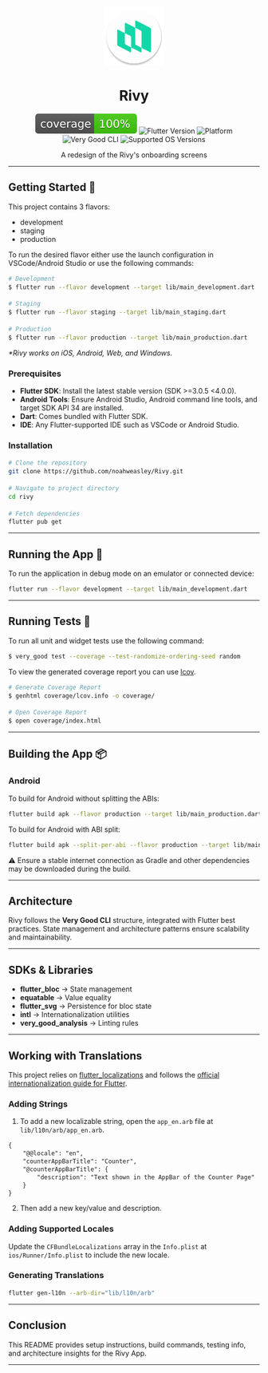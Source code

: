 <p align="center">
  <img src="android/app/src/main/res/mipmap-xxxhdpi/ic_launcher_round.webp" alt="Rivy Logo" width="120" height="120" />
</p>
<h1 align="center">Rivy</h1>

<p align="center">
  <img src="coverage_badge.svg" alt="Coverage Badge" />
  <img src="https://img.shields.io/badge/Flutter-3.32-blue?logo=flutter&logoColor=white" alt="Flutter Version" />
  <img src="https://img.shields.io/badge/Platform-Android%20%7C%20iOS-009688?logo=android&logoColor=white&color=009688" alt="Platform" />
  <img src="https://img.shields.io/badge/Style-Very%20Good%20CLI-purple?logo=very-good&logoColor=white" alt="Very Good CLI" />
  <img src="https://img.shields.io/badge/Support-Android%205.0%2B%20%7C%20iOS%2013.0%2B-informational?logo=google-play&logoColor=white" alt="Supported OS Versions" />

</p>

<p align="center">
  A redesign of the Rivy's onboarding screens
</p>

---

## Getting Started 🚀

This project contains 3 flavors:

- development
- staging
- production

To run the desired flavor either use the launch configuration in VSCode/Android Studio or use the following commands:

```sh
# Development
$ flutter run --flavor development --target lib/main_development.dart

# Staging
$ flutter run --flavor staging --target lib/main_staging.dart

# Production
$ flutter run --flavor production --target lib/main_production.dart
```

_\*Rivy works on iOS, Android, Web, and Windows._

### Prerequisites

- **Flutter SDK**: Install the latest stable version (SDK >=3.0.5 <4.0.0).
- **Android Tools**: Ensure Android Studio, Android command line tools, and target SDK API 34 are installed.
- **Dart**: Comes bundled with Flutter SDK.
- **IDE**: Any Flutter-supported IDE such as VSCode or Android Studio.

### Installation

```sh
# Clone the repository
git clone https://github.com/noahweasley/Rivy.git

# Navigate to project directory
cd rivy

# Fetch dependencies
flutter pub get
```

---

## Running the App 📱

To run the application in debug mode on an emulator or connected device:

```sh
flutter run --flavor development --target lib/main_development.dart
```

---

## Running Tests 🧪

To run all unit and widget tests use the following command:

```sh
$ very_good test --coverage --test-randomize-ordering-seed random
```

To view the generated coverage report you can use [lcov](https://github.com/linux-test-project/lcov).

```sh
# Generate Coverage Report
$ genhtml coverage/lcov.info -o coverage/

# Open Coverage Report
$ open coverage/index.html
```

---

## Building the App 📦

### Android

To build for Android without splitting the ABIs:

```sh
flutter build apk --flavor production --target lib/main_production.dart
```

To build for Android with ABI split:

```sh
flutter build apk --split-per-abi --flavor production --target lib/main_production.dart
```

⚠️ Ensure a stable internet connection as Gradle and other dependencies may be downloaded during the build.

---

## Architecture

Rivy follows the **Very Good CLI** structure, integrated with Flutter best practices. State management and architecture patterns ensure scalability and maintainability.

---

## SDKs & Libraries

- **flutter_bloc** → State management
- **equatable** → Value equality
- **flutter_svg** → Persistence for bloc state
- **intl** → Internationalization utilities
- **very_good_analysis** → Linting rules

---

## Working with Translations

This project relies on [flutter_localizations][flutter_localizations_link] and follows the [official internationalization guide for Flutter][internationalization_link].

### Adding Strings

1. To add a new localizable string, open the `app_en.arb` file at `lib/l10n/arb/app_en.arb`.

```arb
{
    "@@locale": "en",
    "counterAppBarTitle": "Counter",
    "@counterAppBarTitle": {
        "description": "Text shown in the AppBar of the Counter Page"
    }
}
```

2. Then add a new key/value and description.

### Adding Supported Locales

Update the `CFBundleLocalizations` array in the `Info.plist` at `ios/Runner/Info.plist` to include the new locale.

### Generating Translations

```sh
flutter gen-l10n --arb-dir="lib/l10n/arb"
```

---

## Conclusion

This README provides setup instructions, build commands, testing info, and architecture insights for the Rivy App.

---

[coverage_badge]: coverage_badge.svg
[flutter_localizations_link]: https://api.flutter.dev/flutter/flutter_localizations/flutter_localizations-library.html
[internationalization_link]: https://flutter.dev/docs/development/accessibility-and-localization/internationalization
[license_badge]: https://img.shields.io/badge/license-MIT-blue.svg
[license_link]: https://opensource.org/licenses/MIT
[very_good_analysis_badge]: https://img.shields.io/badge/style-very_good_analysis-B22C89.svg
[very_good_analysis_link]: https://pub.dev/packages/very_good_analysis
[very_good_cli_link]: https://github.com/VeryGoodOpenSource/very_good_cli
